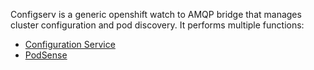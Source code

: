 Configserv is a generic openshift watch to AMQP bridge that manages cluster configuration and pod
discovery. It performs multiple functions:

   * [Configuration Service](config-service.md)
   * [PodSense](podsense.md)
